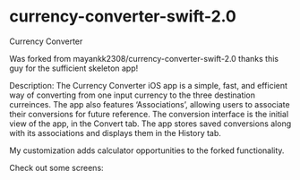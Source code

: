 # currency-converter-swift-2.0
Currency Converter

Was forked from mayankk2308/currency-converter-swift-2.0 thanks this guy for the sufficient skeleton app!

Description:
The Currency Converter iOS app is a simple, fast, and efficient way of converting from one input currency to the three destination curreinces. The app also features ‘Associations’, allowing users to associate their conversions for future reference. The conversion interface is the initial view of the app, in the Convert tab. The app stores saved conversions along with its associations and displays them in the History tab.

My customization adds calculator opportunities to the forked functionality.

Check out some screens:




